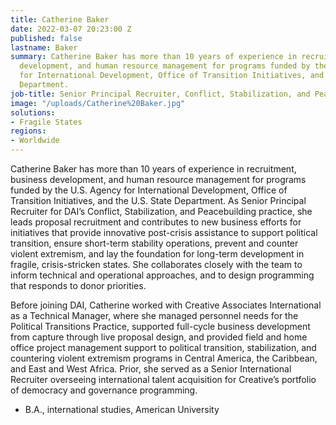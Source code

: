 ```yaml
---
title: Catherine Baker
date: 2022-03-07 20:23:00 Z
published: false
lastname: Baker
summary: Catherine Baker has more than 10 years of experience in recruitment, business
  development, and human resource management for programs funded by the U.S. Agency
  for International Development, Office of Transition Initiatives, and the U.S. State
  Department.
job-title: Senior Principal Recruiter, Conflict, Stabilization, and Peacebuilding
image: "/uploads/Catherine%20Baker.jpg"
solutions:
- Fragile States
regions:
- Worldwide
---
```


Catherine Baker has more than 10 years of experience in recruitment, business development, and human resource management for programs funded by the U.S. Agency for International Development, Office of Transition Initiatives, and the U.S. State Department. As Senior Principal Recruiter for DAI’s Conflict, Stabilization, and Peacebuilding practice, she leads proposal recruitment and contributes to new business efforts for initiatives that provide innovative post-crisis assistance to support political transition, ensure short-term stability operations, prevent and counter violent extremism, and lay the foundation for long-term development in fragile, crisis-stricken states. She collaborates closely with the team to inform technical and operational approaches, and to design programming that responds to donor priorities. 

Before joining DAI, Catherine worked with Creative Associates International as a Technical Manager, where she managed personnel needs for the Political Transitions Practice, supported full-cycle business development from capture through live proposal design, and provided field and home office project management support to political transition, stabilization, and countering violent extremism programs in Central America, the Caribbean, and East and West Africa. Prior, she served as a Senior International Recruiter overseeing international talent acquisition for Creative’s portfolio of democracy and governance programming. 

* B.A., international studies, American University
